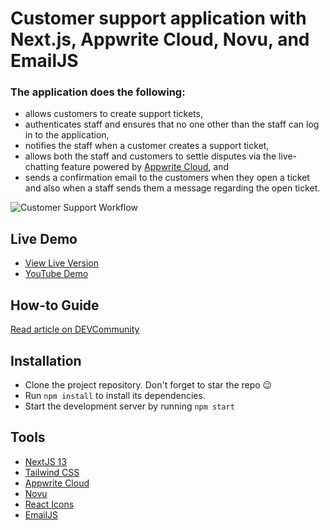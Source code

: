 # Customer support application with Next.js,  Appwrite Cloud, Novu, and EmailJS

### The application does the following: 
- allows customers to create support tickets,
- authenticates staff and ensures that no one other than the staff can log in to the application,
- notifies the staff when a customer creates a support ticket,
- allows both the staff and customers to settle disputes via the live-chatting feature powered by [Appwrite Cloud](https://appwrite.io), and
- sends a confirmation email to the customers when they open a ticket and also when a staff sends them a message regarding the open ticket.
<img src="https://dev-to-uploads.s3.amazonaws.com/uploads/articles/5sh7cyk2gxrfcg6eg395.png" alt="Customer Support Workflow"/>

## Live Demo
- [View Live Version](https://firm-support.vercel.app)
- [YouTube Demo](https://www.youtube.com/watch?v=tnncdRhvLOg)

## How-to Guide
[Read article on DEVCommunity]()

## Installation
- Clone the project repository. Don't forget to star the repo 😉
- Run `npm install` to install its dependencies.
- Start the development server by running `npm start`

## Tools
- [NextJS 13](https://nextjs.org/docs)
- [Tailwind CSS](https://tailwindcss.com/)
- [Appwrite Cloud](https://appwrite.io)
- [Novu](https://novu.co)
- [React Icons](https://react-icons.github.io/react-icons)
- [EmailJS](https://www.emailjs.com)

